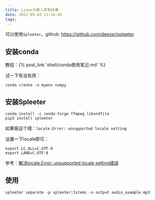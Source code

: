 ```yaml
---
title: Linux分离人声和伴奏
date: 2022-09-03 13:14:18
tags:
---
```


可以使用`Spleeter`。github: <https://github.com/deezer/spleeter>

## 安装conda

教程：{% post_link 'shell/conda使用笔记.md' %}

试一下有没有用：

```shell
conda create -n myenv numpy
```

## 安装Spleeter

```shell
conda install -c conda-forge ffmpeg libsndfile
pip3 install spleeter
```

如果报这个错：`locale.Error: unsupported locale setting`

设置一下locale即可：

```shell
export LC_ALL=C.UTF-8
export LANG=C.UTF-8
```

参考：[解决locale.Error: unsupported locale setting错误](https://zhuanlan.zhihu.com/p/61551172)

## 使用

```shell
spleeter separate -p spleeter:2stems -o output audio_example.mp3
```
